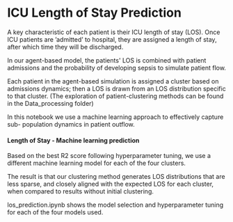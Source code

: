 # ICU Length of Stay Prediction
A key characteristic of each patient is their ICU length of stay (LOS). 
Once ICU patients are ’admitted’ to hospital, they are assigned a length of stay, after which time they will be discharged.

In our agent-based model, the patients' LOS is combined with patient admissions and the probability of developing sepsis to simulate patient flow. 

Each patient in the agent-based simulation is assigned a cluster based on admissions dynamics; then a LOS is drawn from an LOS distribution specific to that cluster. (The exploration of patient-clustering methods can be found in the Data_processing folder)


In this notebook we use a machine learning approach to effectively capture sub- population dynamics in patient outflow. 


#### Length of Stay - Machine learning prediction
Based on the best R2 score following hyperparameter tuning, we use a different machine learning model for each of the four clusters. 

The result is that our clustering method generates LOS distributions that are less sparse, and closely aligned with the expected LOS for each cluster, when compared to results without initial clustering. 


los_prediction.ipynb shows the model selection and hyperparameter tuning for each of the four models used.

